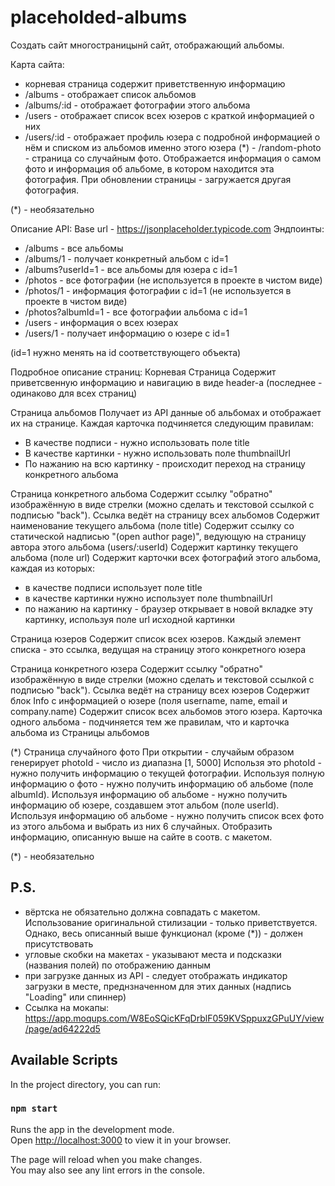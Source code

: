 # placeholded-albums

Создать сайт многостраницынй сайт, отображающий альбомы.

Карта сайта:

- корневая страница содержит приветственную информацию
- /albums - отображает список альбомов
- /albums/:id - отображает фотографии этого альбома
- /users - отображает список всех юзеров с краткой информацией о них
- /users/:id - отображает профиль юзера с подробной информацией о нём и списком из альбомов именно этого юзера
  (*) - /random-photo - страница со случайным фото. Отображается информация о самом фото и информация об альбоме, в
  котором находится эта фотография. При обновлении страницы - загружается другая фотография.

(*) - необязательно

Описание API:
Base url - https://jsonplaceholder.typicode.com
Эндпоинты:

- /albums - все альбомы
- /albums/1 - получает конкретный альбом с id=1
- /albums?userId=1 - все альбомы для юзера с id=1
- /photos - все фотографии (не используется в проекте в чистом виде)
- /photos/1 - информация фотографии с id=1 (не используется в проекте в чистом виде)
- /photos?albumId=1 - все фотографии альбома с id=1
- /users - информация о всех юзерах
- /users/1 - получает информацию о юзере с id=1

(id=1 нужно менять на id соответствующего объекта)

Подробное описание страниц:
Корневая Страница Содержит приветсвенную информацию и навигацию в виде header-а (последнее - одинаково для всех страниц)

Страница альбомов Получает из API данные об альбомах и отображает их на странице. Каждая карточка подчиняется следующим
правилам:

- В качестве подписи - нужно использовать поле title
- В качестве картинки - нужно использовать поле thumbnailUrl
- По нажанию на всю картинку - происходит переход на страницу конкретного альбома

Страница конкретного альбома Содержит ссылку "обратно" изображённую в виде стрелки (можно сделать и текстовой ссылкой с
подписью "back"). Ссылка ведёт на страницу всех альбомов Содержит наименование текущего альбома (поле title)
Содержит ссылку со статической надписью "(open author page)", ведующую на страницу автора этого альбома (users/:userId)
Содержит картинку текущего альбома (поле url)
Содержит карточки всех фотографий этого альбома, каждая из которых:

- в качестве подписи использует поле title
- в качестве картинки нужно использует поле thumbnailUrl
- по нажанию на картинку - браузер открывает в новой вкладке эту картинку, используя поле url исходной картинки

Страница юзеров Содержит список всех юзеров. Каждый элемент списка - это ссылка, ведущая на страницу этого конкретного
юзера

Страница конкретного юзера Содержит ссылку "обратно" изображённую в виде стрелки (можно сделать и текстовой ссылкой с
подписью "back"). Ссылка ведёт на страницу всех юзеров Содержит блок Info с информацией о юзере (поля username, name,
email и company.name)
Содержит список всех альбомов этого юзера. Карточка одного альбома - подчиняется тем же правилам, что и карточка альбома
из Страницы альбомов

(*) Страница случайного фото При открытии - случайым образом генерирует photoId - число из диапазна [1, 5000]
Использя это photoId - нужно получить информацию о текущей фотографии. Используя полную информацию о фото - нужно
получить информацию об альбоме (поле albumId). Используя информацию об альбоме - нужно получить информацию об юзере,
создавшем этот альбом (поле userId). Используя информацию об альбоме - нужно получить список всех фото из этого альбома
и выбрать из них 6 случайных. Отобразить информацию, описанную выше на сайте в соотв. с макетом.

(*) - необязательно

## P.S.

- вёртска не обязательно должна совпадать с макетом. Использование оригинальной стилизации - только приветствуется.
  Однако, весь описанный выше функционал (кроме (*)) - должен присутствовать
- угловые скобки на макетах - указывают места и подсказки (названия полей) по отображению данным
- при загрузке данных из API - следует отображать индикатор загрузки в месте, преднзначенном для этих данных (надпись 
"Loading" или спиннер)
- Ссылка на мокапы: https://app.moqups.com/W8EoSQicKFqDrblF059KVSppuxzGPuUY/view/page/ad64222d5

## Available Scripts

In the project directory, you can run:

### `npm start`

Runs the app in the development mode.\
Open [http://localhost:3000](http://localhost:3000) to view it in your browser.

The page will reload when you make changes.\
You may also see any lint errors in the console.
